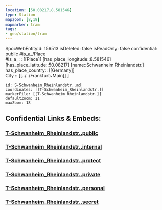 ```yaml
---
location: [50.08217,8.581546] 
type: Station 
mapzoom: [8,18] 
mapmarker: tram 
tags:
- geo/station/tram
---
```

SpocWebEntityId: 156513
isDeleted: false
isReadOnly: false
confidential: public
#is_a_/Place  
#is_a_ :: [[Place]] 
[has_place_longitude::8.581546] 
[has_place_latitude::50.08217] 
[name::Schwanheim Rheinlandstr.] 
has_place_country:: [[Germany]]  
City :: [[../../Frankfurt~Main]] ] 


```leaflet
id: S-Schwanheim_Rheinlandstr..md
coordinates: [[T-Schwanheim_Rheinlandstr.]] 
markerFile: [[T-Schwanheim_Rheinlandstr.]] 
defaultZoom: 11 
maxZoom: 18
```


## Confidential Links & Embeds: 

### [T-Schwanheim_Rheinlandstr..public](/_public/\Earth\Continent\Europe\Europe~Central\Germany\Germany~West\Hessen\counties~Hessen\Frankfurt~Main\Stations-FFM~TT-Schwanheim_Rheinlandstr..public.md) 

### [T-Schwanheim_Rheinlandstr..internal](/_internal/\Earth\Continent\Europe\Europe~Central\Germany\Germany~West\Hessen\counties~Hessen\Frankfurt~Main\Stations-FFM~TT-Schwanheim_Rheinlandstr..internal.md) 

### [T-Schwanheim_Rheinlandstr..protect](/_protect/\Earth\Continent\Europe\Europe~Central\Germany\Germany~West\Hessen\counties~Hessen\Frankfurt~Main\Stations-FFM~TT-Schwanheim_Rheinlandstr..protect.md) 

### [T-Schwanheim_Rheinlandstr..private](/_private/\Earth\Continent\Europe\Europe~Central\Germany\Germany~West\Hessen\counties~Hessen\Frankfurt~Main\Stations-FFM~TT-Schwanheim_Rheinlandstr..private.md) 

### [T-Schwanheim_Rheinlandstr..personal](/_personal/\Earth\Continent\Europe\Europe~Central\Germany\Germany~West\Hessen\counties~Hessen\Frankfurt~Main\Stations-FFM~TT-Schwanheim_Rheinlandstr..personal.md) 

### [T-Schwanheim_Rheinlandstr..secret](/_secret/\Earth\Continent\Europe\Europe~Central\Germany\Germany~West\Hessen\counties~Hessen\Frankfurt~Main\Stations-FFM~TT-Schwanheim_Rheinlandstr..secret.md)

